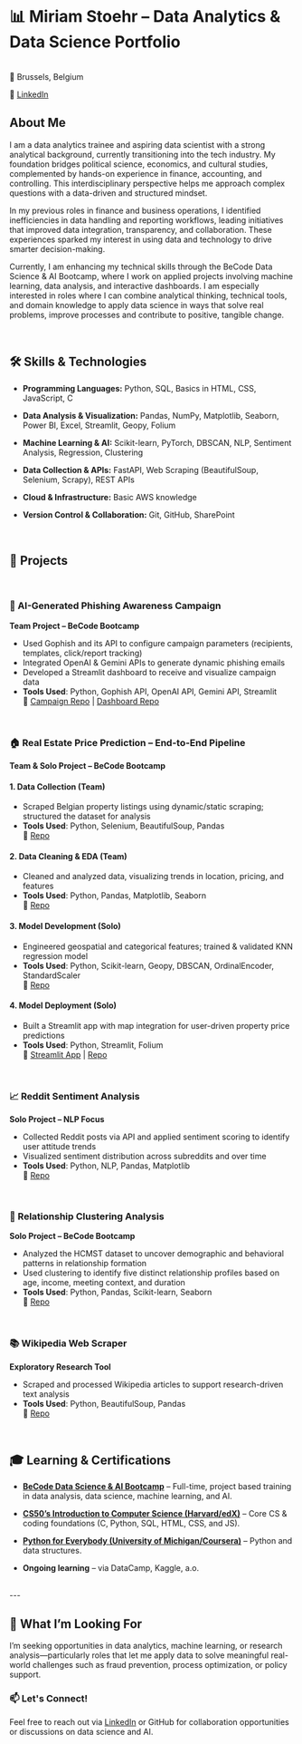 # 📊 Miriam Stoehr – Data Analytics & Data Science Portfolio
<br>
📍 Brussels, Belgium

🔗 [LinkedIn](https://www.linkedin.com/in/miriam-stoehr/)
<br>

## About Me

<p>I am a data analytics trainee and aspiring data scientist with a strong analytical background, currently transitioning into the tech industry. My foundation bridges political science, economics, and cultural studies, complemented by hands-on experience in finance, accounting, and controlling. This interdisciplinary perspective helps me approach complex questions with a data-driven and structured mindset.

In my previous roles in finance and business operations, I identified inefficiencies in data handling and reporting workflows, leading initiatives that improved data integration, transparency, and collaboration. These experiences sparked my interest in using data and technology to drive smarter decision-making.

Currently, I am enhancing my technical skills through the BeCode Data Science & AI Bootcamp, where I work on applied projects involving machine learning, data analysis, and interactive dashboards. I am especially interested in roles where I can combine analytical thinking, technical tools, and domain knowledge to apply data science in ways that solve real problems, improve processes and contribute to positive, tangible change.</p>
<br>
## 🛠 Skills & Technologies

* **Programming Languages:** Python, SQL, Basics in HTML, CSS, JavaScript, C

* **Data Analysis & Visualization:** Pandas, NumPy, Matplotlib, Seaborn, Power BI, Excel, Streamlit, Geopy, Folium

* **Machine Learning & AI:** Scikit-learn, PyTorch, DBSCAN, NLP, Sentiment Analysis, Regression, Clustering

* **Data Collection & APIs:** FastAPI, Web Scraping (BeautifulSoup, Selenium, Scrapy), REST APIs

* **Cloud & Infrastructure:** Basic AWS knowledge

* **Version Control & Collaboration:** Git, GitHub, SharePoint
<br>

## 💼 Projects
&nbsp;
### 🔐 AI-Generated Phishing Awareness Campaign  
**Team Project – BeCode Bootcamp**  
- Used Gophish and its API to configure campaign parameters (recipients, templates, click/report tracking)  
- Integrated OpenAI & Gemini APIs to generate dynamic phishing emails  
- Developed a Streamlit dashboard to receive and visualize campaign data  
- **Tools Used**: Python, Gophish API, OpenAI API, Gemini API, Streamlit  
🔗 [Campaign Repo](https://github.com/kvnpotter/phishing-analysis) | [Dashboard Repo](https://github.com/Miriam-Stoehr/phishing-campaign-analysis)

<br>

### 🏠 Real Estate Price Prediction – End-to-End Pipeline  
**Team & Solo Project – BeCode Bootcamp**

#### 1. Data Collection (Team)  
- Scraped Belgian property listings using dynamic/static scraping; structured the dataset for analysis  
- **Tools Used**: Python, Selenium, BeautifulSoup, Pandas  
🔗 [Repo](https://github.com/olhasl/challenge-collecting-data)

#### 2. Data Cleaning & EDA (Team)  
- Cleaned and analyzed data, visualizing trends in location, pricing, and features  
- **Tools Used**: Python, Pandas, Matplotlib, Seaborn  
🔗 [Repo](https://github.com/Alkszo/immo_eliza_analysis)

#### 3. Model Development (Solo)  
- Engineered geospatial and categorical features; trained & validated KNN regression model  
- **Tools Used**: Python, Scikit-learn, Geopy, DBSCAN, OrdinalEncoder, StandardScaler  
🔗 [Repo](https://github.com/Miriam-Stoehr/challenge-regression)

#### 4. Model Deployment (Solo)  
- Built a Streamlit app with map integration for user-driven property price predictions  
- **Tools Used**: Python, Streamlit, Folium  
🔗 [Streamlit App](https://immoeliza-property-price-prediction.streamlit.app/) | [Repo](https://github.com/Miriam-Stoehr/challenge-app-deployment)

<br>

### 📈 Reddit Sentiment Analysis  
**Solo Project – NLP Focus**  
- Collected Reddit posts via API and applied sentiment scoring to identify user attitude trends  
- Visualized sentiment distribution across subreddits and over time  
- **Tools Used**: Python, NLP, Pandas, Matplotlib  
🔗 [Repo](https://github.com/Miriam-Stoehr/challenge-sentiment-analysis)

<br>

### 💞 Relationship Clustering Analysis  
**Solo Project – BeCode Bootcamp**  
- Analyzed the HCMST dataset to uncover demographic and behavioral patterns in relationship formation  
- Used clustering to identify five distinct relationship profiles based on age, income, meeting context, and duration  
- **Tools Used**: Python, Pandas, Scikit-learn, Seaborn  
🔗 [Repo](https://github.com/Miriam-Stoehr/hcmst-clustering)

<br>

### 📚 Wikipedia Web Scraper  
**Exploratory Research Tool**  
- Scraped and processed Wikipedia articles to support research-driven text analysis  
- **Tools Used**: Python, BeautifulSoup, Pandas  
🔗 [Repo](https://github.com/Miriam-Stoehr/wikipedia-scraper)
<br>

## 🎓 Learning & Certifications

* **[BeCode Data Science & AI Bootcamp](https://becode.org/all-trainings/pedagogical-framework-ai-data-science)** – Full-time, project based training in data analysis, data science, machine learning, and AI.

* **[CS50’s Introduction to Computer Science (Harvard/edX)](https://www.edx.org/learn/computer-science/harvard-university-cs50-s-introduction-to-computer-science)** – Core CS & coding foundations (C, Python, SQL, HTML, CSS, and JS).

* **[Python for Everybody (University of Michigan/Coursera)](https://coursera.org/share/14ae2c92792ba746b85ec7174b986f1c)** – Python and data structures.

* **Ongoing learning** – via DataCamp, Kaggle, a.o.
<br>
---

## 🚀 What I’m Looking For

I’m seeking opportunities in data analytics, machine learning, or research analysis—particularly roles that let me apply data to solve meaningful real-world challenges such as fraud prevention, process optimization, or policy support.
<br>

### 📫 Let's Connect!

Feel free to reach out via [LinkedIn](https://www.linkedin.com/in/miriam-stoehr/) or GitHub for collaboration opportunities or discussions on data science and AI.
